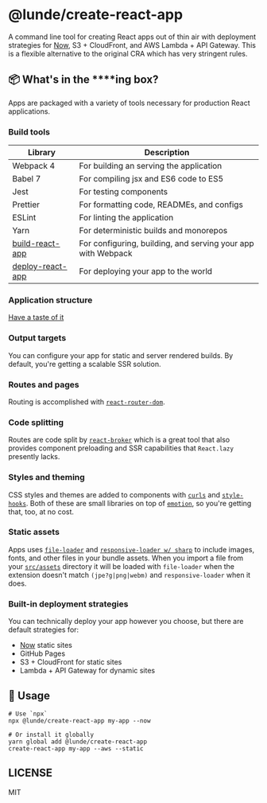 # @lunde/create-react-app

A command line tool for creating React apps out of thin air with deployment
strategies for [Now](https://zeit.co), S3 + CloudFront, and AWS Lambda + API 
Gateway. This is a flexible alternative to the original CRA which has very
stringent rules.

## 📦 What's in the ****ing box?

Apps are packaged with a variety of tools necessary for production
React applications.

### Build tools

| Library | Description |
| --- | --- |
| Webpack 4 | For building an serving the application |
| Babel 7 | For compiling jsx and ES6 code to ES5 |
| Jest | For testing components |
| Prettier | For formatting code, READMEs, and configs |
| ESLint | For linting the application |
| Yarn | For deterministic builds and monorepos |
| [build-react-app](https://github.com/jaredLunde/lunde/tree/master/packages/build-react-app) | For configuring, building, and serving your app with Webpack | 
| [deploy-react-app](https://github.com/jaredLunde/lunde/tree/master/packages/deploy-react-app) | For deploying your app to the world | 

### Application structure
[Have a taste of it](tree/master/packages/create-react-app/lib/shared)

### Output targets
You can configure your app for static and server rendered builds. By default, you're 
getting a scalable SSR solution.

### Routes and pages
Routing is accomplished with [`react-router-dom`](https://reacttraining.com/react-router/web/guides/quick-start). 

### Code splitting
Routes are code split by [`react-broker`](https://github.com/jaredLunde/react-broker) which
is a great tool that also provides component preloading and SSR capabilities 
that `React.lazy` presently lacks.

### Styles and theming
CSS styles and themes are added to components with [`curls`](https://github.com/jaredLunde/curls) and [`style-hooks`](https://style-hooks.jaredlunde.com). 
Both of these are small libraries on top of [`emotion`](https://emotion.sh), so you're getting
that, too, at no cost.

### Static assets
Apps uses [`file-loader`](https://www.npmjs.com/package/file-loader) and [`responsive-loader w/ sharp`](https://www.npmjs.com/package/responsive-loader) 
to include images, fonts, and other files in your bundle assets. When you import a file from your
[`src/assets`](tree/master/src/pages/index.js) directory it will be loaded with `file-loader` when the
extension doesn't match `(jpe?g|png|webm)` and `responsive-loader` when it does.

### Built-in deployment strategies
You can technically deploy your app however you choose, but there are default 
strategies for:
- [Now](https://zeit.co) static sites
- GitHub Pages
- S3 + CloudFront for static sites
- Lambda + API Gateway for dynamic sites

## 🔧 Usage

```shell script
# Use `npx`
npx @lunde/create-react-app my-app --now

# Or install it globally
yarn global add @lunde/create-react-app
create-react-app my-app --aws --static
```

## LICENSE

MIT